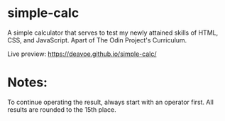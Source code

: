 # simple-calc

A simple calculator that serves to test my newly attained skills of HTML, CSS, and JavaScript. Apart of The Odin Project's Curriculum.

Live preview: https://deavoe.github.io/simple-calc/

# Notes:

To continue operating the result, always start with an operator first. All results are rounded to the 15th place.